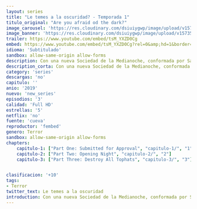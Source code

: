 ```yaml
---
layout: series
title: "Le temes a la oscuridad? - Temporada 1"
titulo_original: "Are you afraid od the dark?"
image_carousel: 'https://res.cloudinary.com/dsiuiygwp/image/upload/v1573531181/le-tienes-min_hbvm7y.jpg'
image_banner: 'https://res.cloudinary.com/dsiuiygwp/image/upload/v1573531181/1560187511_195464_1560187781_noticia_normal_recorte1-min_cd0wa3.jpg'
trailer: https://www.youtube.com/embed/tsM_YXZD0Cg
embed: https://www.youtube.com/embed/tsM_YXZD0Cg?rel=0&amp;hd=1&border=0&wmode=opaque&enablejsapi=1&modestbranding=1&controls=1&showinfo=1
idioma: 'Subtitulado'
sandbox: allow-same-origin allow-forms
description: Con una nueva Sociedad de la Medianoche, conformada por Sam Ashe Arnold como Gavin, Miya Cech como Akiko, Tamara Smart como Louise, JeremyTaylor (It, 2017) como Graham y Liliana Wray (Black-ish) como Rachel, el show continuará contando terroríficas historias y AQUI puedes ver lo primero que nos traen.
description_corta: Con una nueva Sociedad de la Medianoche, conformada por Sam Ashe Arnold como Gavin, Miya Cech como Akiko, Tamara Smart como Louise, JeremyTaylor (It, 2017) como Graham
category: 'series'
descargas: 'no'
capitulo: ''
anio: '2019'
nuevo: 'new_series'
episodios: '3'
calidad: 'Full HD'
estrellas: '5'
netflix: 'no'
fuente: 'cueva'
reproductor: 'fembed'
genero: Terror
sandbox: allow-same-origin allow-forms 
chapters:
    capitulo-1: ["Part One: Submitted for Approval", "capitulo-1/", "1"]
    capitulo-2: ["Part Two: Opening Night", "capitulo-2/", "2"]
    capitulo-3: ["Part Three: Destroy All Tophats", "capitulo-3/", "3"]


clasificacion: '+10'
tags:
- Terror
twitter_text: Le temes a la oscuridad
introduction: Con una nueva Sociedad de la Medianoche, conformada por Sam Ashe Arnold como Gavin, Miya Cech como Akiko, Tamara Smart como Louise, JeremyTaylor (It, 2017) como Graham
---
```



 







